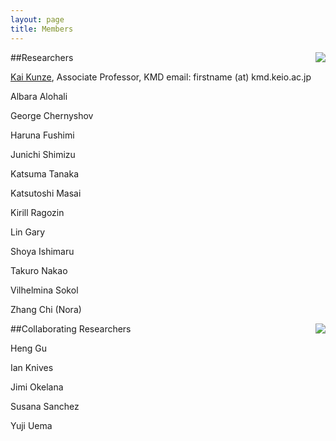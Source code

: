 ```yaml
---
layout: page
title: Members
---
```


##Researchers <img style="float: right;" src="{{ site.url }}images/logo_nt.svg">


[Kai Kunze](http://kaikunze.de), Associate Professor, KMD  email: firstname (at) kmd.keio.ac.jp 

Albara Alohali

George Chernyshov

Haruna Fushimi

Junichi Shimizu

Katsuma Tanaka 

Katsutoshi Masai

Kirill Ragozin

Lin Gary

Shoya Ishimaru

Takuro Nakao

Vilhelmina Sokol

Zhang Chi (Nora)



##Collaborating Researchers <img style="float: right;" src="{{ site.url }}images/logo_nt.svg">

Heng Gu

Ian Knives

Jimi Okelana

Susana Sanchez

Yuji Uema


